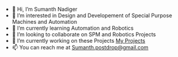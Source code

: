 - 👋 Hi, I’m Sumanth Nadiger
- 👀 I’m interested in Design and Developement of Special Purpose Machines and Automation
- 🌱 I’m currently learning Automation and Robotics
- 💞️ I’m looking to collaborate on SPM and Robotics Projects
- 📖 I’m currently working on these Projects [My Projects](https://github.com/SumanthNadiger/Portfolio)
- 📫 You can reach me at Sumanth.postdrop@gmail.com

<!---
SumanthNadiger/SumanthNadiger is a ✨ special ✨ repository because its `README.md` (this file) appears on your GitHub profile.
You can click the Preview link to take a look at your changes.
--->
